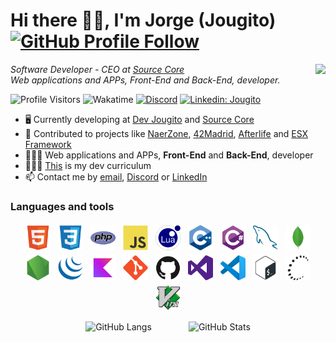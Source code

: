 <h1>Hi there 👋🏻, I'm Jorge (Jougito) <a href="https://github.com/jougito"><img src="https://img.shields.io/github/followers/jougito?label=Follow&style=social" alt="GitHub Profile Follow" /></a></h1>

<img align="right" src=./.github/images/bored-tired.gif height="230px" style="object-fit: cover; float: right" />

<p>
 <em>Software Developer - CEO at <a href="https://source-core.com/" target="_blank">Source Core</a>
 <br>Web applications and APPs, Front-End and Back-End, developer.</em>
</p>

![Profile Visitors](https://visitor-badge.laobi.icu/badge?page_id=jougito.jougito)
![Wakatime](https://wakatime.com/badge/user/bdaaca84-bcb6-4cfa-8716-8c6d7b727f50.svg?style=flat)
[![Discord](https://img.shields.io/badge/-Jougito%230001-blue?style=flat&logo=discord&logoColor=white)](https://discord.gg/74gVSf7)
[![Linkedin: Jougito](https://img.shields.io/badge/Jorge_G.-blue?style=flat&logo=Linkedin&logoColor=white&link=https://www.linkedin.com/in/jougito/)](https://www.linkedin.com/in/jougito/)

- 🖥️ Currently developing at [Dev Jougito](https://dev-jougito.com/) and [Source Core](https://source-core.com/)
- 📑 Contributed to projects like [NaerZone](https://naerzone.com/), [42Madrid](https://www.42madrid.com/en/), [Afterlife](https://afterliferoleplay.com/) and [ESX Framework](https://esx-framework.org/)
- 🧑🏻‍💻 Web applications and APPs, **Front-End** and **Back-End**, developer
- 👨🏻‍🎓 [This](https://cv.jougito.com) is my dev curriculum
- 📫 Contact me by [email](mailto:jorge.gomez@jougito.com), [Discord](https://discord.gg/74gVSf7) or [LinkedIn](https://www.linkedin.com/in/jougito/)

### Languages and tools

<p align="center">
 <a href="https://html.spec.whatwg.org/multipage/"><img src="https://raw.githubusercontent.com/devicons/devicon/master/icons/html5/html5-original.svg" alt="html" width=40 height="40" style="vertical-align:top; margin:4px"></a>
 <a href="https://www.w3.org/Style/CSS/"><img src="https://raw.githubusercontent.com/devicons/devicon/master/icons/css3/css3-original.svg" alt="css" width=40 height="40" style="vertical-align:top; margin:4px"></a>
 <a href="https://www.php.net"><img src="https://raw.githubusercontent.com/devicons/devicon/master/icons/php/php-original.svg" alt="php" width=40 height="40" style="vertical-align:top; margin:4px"></a>
 <a href="https://www.javascript.com"><img src="https://raw.githubusercontent.com/devicons/devicon/master/icons/javascript/javascript-original.svg" alt="javascript" width=40 height="40" style="vertical-align:top; margin:4px"></a>
 <a href="https://www.lua.org"><img src="https://raw.githubusercontent.com/devicons/devicon/master/icons/lua/lua-original.svg" alt="lua" width=40 height="40" style="vertical-align:top; margin:4px"></a>
 <a href="https://www.cplusplus.com"><img src="https://raw.githubusercontent.com/devicons/devicon/master/icons/cplusplus/cplusplus-original.svg" alt="cpp" width=40 height="40" style="vertical-align:top; margin:4px"></a>
 <a href="https://www.c-sharpcorner.com"><img src="https://raw.githubusercontent.com/devicons/devicon/master/icons/csharp/csharp-original.svg" alt="cs" width=40 height="40" style="vertical-align:top; margin:4px"></a>
 <a href="https://www.mysql.com"><img src="https://raw.githubusercontent.com/devicons/devicon/master/icons/mysql/mysql-original.svg" alt="mysql" width=40 height="40" style="vertical-align:top; margin:4px"></a>
 <a href="https://www.mongodb.com"><img src="https://raw.githubusercontent.com/devicons/devicon/master/icons/mongodb/mongodb-original.svg" alt="mongodb" width=40 height="40" style="vertical-align:top; margin:4px"></a>
 <a href="https://nodejs.org"><img src="https://raw.githubusercontent.com/devicons/devicon/master/icons/nodejs/nodejs-original.svg" alt="nodejs" width=40 height="40" style="vertical-align:top; margin:4px"></a>
 <a href="https://jquery.com"><img src="https://raw.githubusercontent.com/devicons/devicon/master/icons/jquery/jquery-original.svg" alt="bash" width=40 height="40" style="vertical-align:top; margin:4px"></a>
 <a href="https://kotlinlang.org"><img src="https://raw.githubusercontent.com/devicons/devicon/master/icons/kotlin/kotlin-original.svg" alt="bash" width=40 height="40" style="vertical-align:top; margin:4px"></a>
 <a href="https://git-scm.com"><img src="https://raw.githubusercontent.com/devicons/devicon/master/icons/git/git-original.svg" alt="git" width=40 height="40" style="vertical-align:top; margin:4px"></a>
 <a href="https://github.com"><img src="https://raw.githubusercontent.com/devicons/devicon/master/icons/github/github-original.svg" alt="github" width=40 height="40" style="vertical-align:top; margin:4px"></a>
 <a href="https://visualstudio.com"><img src="https://raw.githubusercontent.com/devicons/devicon/master/icons/visualstudio/visualstudio-plain.svg" alt="visual studio" width=40 height="40" style="vertical-align:top; margin:4px"></a>
 <a href="https://code.visualstudio.com"><img src="https://raw.githubusercontent.com/devicons/devicon/master/icons/vscode/vscode-original.svg" alt="vs code" width=40 height="40" style="vertical-align:top; margin:4px"></a>
 <a href="https://www.gnu.org/software/bash/"><img src="https://raw.githubusercontent.com/devicons/devicon/master/icons/bash/bash-original.svg" alt="bash" width=40 height="40" style="vertical-align:top; margin:4px"></a>
 <a href="https://www.ssh.com"><img src="https://raw.githubusercontent.com/devicons/devicon/master/icons/ssh/ssh-original.svg" alt="bash" width=40 height="40" style="vertical-align:top; margin:4px"></a>
 <a href="https://www.vim.org"><img src="https://raw.githubusercontent.com/devicons/devicon/master/icons/vim/vim-original.svg" alt="bash" width=40 height="40" style="vertical-align:top; margin:4px"></a>
</p>
<div align="center">
 
![GitHub Langs](https://github-readme-stats.vercel.app/api/top-langs/?username=jougito&layout=compact&langs_count=6&theme=github_dark&exclude_repo=sharpwow)
&nbsp;&nbsp;&nbsp;&nbsp;&nbsp;&nbsp;&nbsp;&nbsp;&nbsp;&nbsp;&nbsp;&nbsp;&nbsp;
![GitHub Stats](https://github-readme-stats.vercel.app/api/?username=jougito&theme=github_dark&count_private=true&show_icons=true&hide_rank=true&include_all_commits=true&hide_title=true)
</div>
